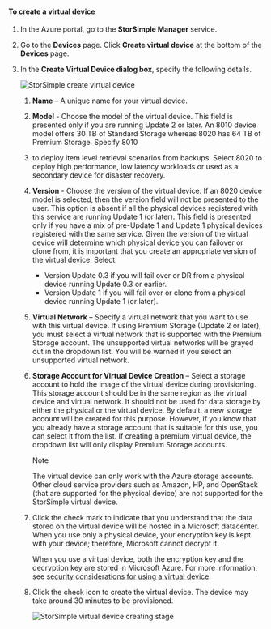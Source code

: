 #### <a name="to-create-a-virtual-device"></a>To create a virtual device
1. In the Azure portal, go to the **StorSimple Manager** service.
2. Go to the **Devices** page. Click **Create virtual device** at the bottom of the **Devices** page.
3. In the **Create Virtual Device dialog box**, specify the following details.
   
    ![StorSimple create virtual device](https://docstestmedia1.blob.core.windows.net/azure-media/includes/media/storsimple-create-virtual-device-u2/CreatePremiumsva1.png)
   
   1. **Name** – A unique name for your virtual device.
   2. **Model** - Choose the model of the virtual device. This field is presented only if you are running Update 2 or later. An 8010 device model offers 30 TB of Standard Storage whereas 8020 has 64 TB of Premium Storage. Specify 8010
   3. to deploy item level retrieval  scenarios from backups. Select 8020 to deploy high performance, low latency workloads or used as a secondary device for disaster recovery.
   4. **Version** - Choose the version of the virtual device. If an 8020 device model is selected, then the version field will not be presented to the user. This option is absent if all the physical devices registered with this service are running Update 1 (or later). This field is presented only if you have a mix of pre-Update 1 and Update 1 physical devices registered with the same service. Given the version of the virtual device will determine which physical device you can failover or clone from, it is important that you create an appropriate version of the virtual device. Select:
      
      * Version Update 0.3 if you will fail over or DR from a physical device running Update 0.3 or earlier. 
      * Version Update 1 if you will fail over or clone from a physical device running Update 1 (or later). 
   5. **Virtual Network** – Specify a virtual network that you want to use with this virtual device. If using Premium Storage (Update 2 or later), you must select a virtual network that is supported with the Premium Storage account. The unsupported virtual networks will be grayed out in the dropdown list. You will be warned if you select an unsupported virtual network. 
   6. **Storage Account for Virtual Device Creation** – Select a storage account to hold the image of the virtual device during provisioning. This storage account should be in the same region as the virtual device and virtual network. It should not be used for data storage by either the physical or the virtual device. By default, a new storage account will be created for this purpose. However, if you know that you already have a storage account that is suitable for this use, you can select it from the list. If creating a premium virtual device, the dropdown list will only display Premium Storage accounts. 
      
      > [!NOTE]
      > The virtual device can only work with the Azure storage accounts. Other cloud service providers such as Amazon, HP, and OpenStack (that are supported for the physical device) are not supported for the StorSimple virtual device.
      > 
      > 
   7. Click the check mark to indicate that you understand that the data stored on the virtual device will be hosted in a Microsoft datacenter. When you use only a physical device, your encryption key is kept with your device; therefore, Microsoft cannot decrypt it. 
      
       When you use a virtual device, both the encryption key and the decryption key are stored in Microsoft Azure. For more information, see [security considerations for using a virtual device](../articles/storsimple/storsimple-security.md#storsimple-virtual-device-security).
   8. Click the check icon to create the virtual device. The device may take around 30 minutes to be provisioned.
      
      ![StorSimple virtual device creating stage](https://docstestmedia1.blob.core.windows.net/azure-media/includes/media/storsimple-create-virtual-device-u2/StorSimple_VirtualDeviceCreating1M.png)



